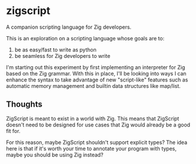 # zigscript

A companion scripting language for Zig developers.

This is an exploration on a scripting language whose goals are to:

1) be as easy/fast to write as python
2) be seamless for Zig developers to write

I'm starting out this experiment by first implementing an interpreter for Zig based on
the Zig grammar.  With this in place, I'll be looking into ways I can enhance the
syntax to take advantage of new "script-like" features such as automatic memory
management and builtin data structures like map/list.

## Thoughts

ZigScript is meant to exist in a world with Zig.  This means that ZigScript doesn't need
to be designed for use cases that Zig would already be a good fit for.

For this reason, maybe ZigScript shouldn't support explicit types?  The idea here is that
if it's worth your time to annotate your program with types, maybe you should be using
Zig instead?
